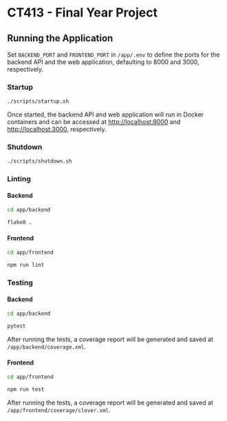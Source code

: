 # CT413 - Final Year Project

## Running the Application
Set `BACKEND_PORT` and `FRONTEND_PORT` in `/app/.env` to define the ports for the backend API and the web application, defaulting to 8000 and 3000, respectively.

### Startup
```sh
./scripts/startup.sh
```

Once started, the backend API and web application will run in Docker containers and can be accessed at [http://localhost:8000](http://localhost:8000) and [http://localhost:3000](http://localhost:3000), respectively.

### Shutdown
```sh
./scripts/shutdown.sh
```

### Linting
#### Backend
```sh
cd app/backend

flake8 .
```

#### Frontend
```sh
cd app/frontend

npm run lint
```

### Testing
#### Backend
```sh
cd app/backend

pytest
```

After running the tests, a coverage report will be generated and saved at `/app/backend/coverage.xml`.

#### Frontend
```sh
cd app/frontend

npm run test
```

After running the tests, a coverage report will be generated and saved at `/app/frontend/coverage/clover.xml`.
